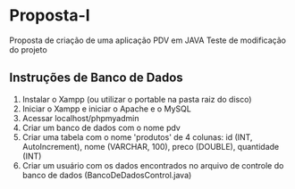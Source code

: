 # Proposta-I
Proposta de criação de uma aplicação PDV em JAVA
Teste de modificação do projeto

## Instruções de Banco de Dados
1. Instalar o Xampp (ou utilizar o portable na pasta raiz do disco)
2. Iniciar o Xampp e iniciar o Apache e o MySQL
3. Acessar localhost/phpmyadmin
4. Criar um banco de dados com o nome pdv
5. Criar uma tabela com o nome 'produtos' de 4 colunas: id (INT, AutoIncrement), nome (VARCHAR, 100), preco (DOUBLE), quantidade (INT)
6. Criar um usuário com os dados encontrados no arquivo de controle do banco de dados (BancoDeDadosControl.java)

